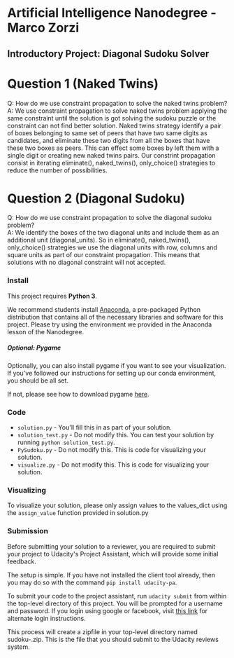 # Artificial Intelligence Nanodegree - Marco Zorzi
## Introductory Project: Diagonal Sudoku Solver

# Question 1 (Naked Twins)
Q: How do we use constraint propagation to solve the naked twins problem?  
A: We use constraint propagation to solve naked twins problem applying the same constraint until the solution is got solving the sudoku puzzle or the constraint can not find better solution. Naked twins strategy identify a pair of boxes belonging to same set of peers that have two same digits as candidates, and eliminate these two digits from all the boxes that have these two boxes as peers. This can effect some boxes by left them with a single digit or creating new naked twins pairs. Our constrint propagation consist in iterating eliminate(), naked_twins(), only_choice() strategies to reduce the number of possibilities.

# Question 2 (Diagonal Sudoku)
Q: How do we use constraint propagation to solve the diagonal sudoku problem?  
A: We identify the boxes of the two diagonal units and include them as an additional unit (diagonal_units). So in eliminate(), naked_twins(), only_choice() strategies we use the diagonal units with row, columns and square units as part of our constraint propagation. This means that solutions with no diagonal constraint will not accepted. 

### Install

This project requires **Python 3**.

We recommend students install [Anaconda](https://www.continuum.io/downloads), a pre-packaged Python distribution that contains all of the necessary libraries and software for this project. 
Please try using the environment we provided in the Anaconda lesson of the Nanodegree.

##### Optional: Pygame

Optionally, you can also install pygame if you want to see your visualization. If you've followed our instructions for setting up our conda environment, you should be all set.

If not, please see how to download pygame [here](http://www.pygame.org/download.shtml).

### Code

* `solution.py` - You'll fill this in as part of your solution.
* `solution_test.py` - Do not modify this. You can test your solution by running `python solution_test.py`.
* `PySudoku.py` - Do not modify this. This is code for visualizing your solution.
* `visualize.py` - Do not modify this. This is code for visualizing your solution.

### Visualizing

To visualize your solution, please only assign values to the values_dict using the `assign_value` function provided in solution.py

### Submission
Before submitting your solution to a reviewer, you are required to submit your project to Udacity's Project Assistant, which will provide some initial feedback.  

The setup is simple.  If you have not installed the client tool already, then you may do so with the command `pip install udacity-pa`.  

To submit your code to the project assistant, run `udacity submit` from within the top-level directory of this project.  You will be prompted for a username and password.  If you login using google or facebook, visit [this link](https://project-assistant.udacity.com/auth_tokens/jwt_login) for alternate login instructions.

This process will create a zipfile in your top-level directory named sudoku-<id>.zip.  This is the file that you should submit to the Udacity reviews system.

